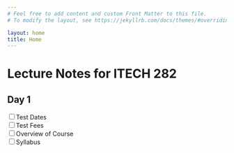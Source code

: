 ```yaml
---
# Feel free to add content and custom Front Matter to this file.
# To modify the layout, see https://jekyllrb.com/docs/themes/#overriding-theme-defaults

layout: home
title: Home
---
```


Lecture Notes for ITECH 282
===========================

## Day 1 

<form>
<input type="checkbox">Test Dates<br>
<input type="checkbox">Test Fees<br>
<input type="checkbox">Overview of Course<br>
<input type="checkbox">Syllabus<br>

</form>

